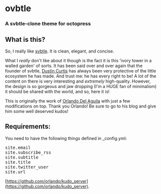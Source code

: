 # ovbtle
### A svbtle-clone theme for octopress

## What is this?
So, I really like [svbtle](http://svbtle.com). It is clean, elegant, and concise.

What I *really* don't like about it though is the fact it is this 'ivory tower 
in a walled garden' of sorts. It has been said over and over again that the 
founder of svbtle, [Dustin Curtis](http://dcurt.is/) has always been very
protective of the little ecosystem he has made. And trust me: he has every right
to be! A lot of the content on there is very interesting and *extremely*
high-quality. However, the design is so gorgeous and jaw dropping (I'm a HUGE
fan of minimalism) it should be shared with the world, and so, here it is!

This is originally the work of [Orlando Del
Aguila](http://orlando.delagui.la/code/2013/03/10/svbtle-theme-for-jekyll.html) with just a few
modifications on top. Thank you Orlando! Be sure to go to his blog and give him
some well deserved kudos!

## Requirements:
You need to have the following things defined in _config.yml:

<pre>
site.email
site.subscribe_rss
site.subtitle
site.title
site.twitter_user
site.url
</pre>
[https://github.com/orlando/kudo_server](https://github.com/orlando/kudo_server).
